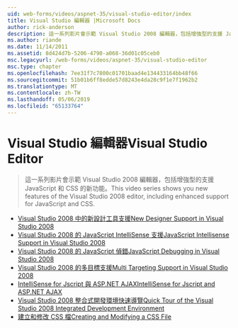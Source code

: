 ```yaml
---
uid: web-forms/videos/aspnet-35/visual-studio-editor/index
title: Visual Studio 編輯器 |Microsoft Docs
author: rick-anderson
description: 這一系列影片會示範 Visual Studio 2008 編輯器，包括增強型的支援 JavaScript 和 CSS 的新功能。
ms.author: riande
ms.date: 11/14/2011
ms.assetid: 8d424d7b-5206-4790-a068-36d01c05ceb0
msc.legacyurl: /web-forms/videos/aspnet-35/visual-studio-editor
msc.type: chapter
ms.openlocfilehash: 7ee31f7c7800c01701baad4e134433164bb48f66
ms.sourcegitcommit: 51b01b6ff8edde57d8243e4da28c9f1e7f1962b2
ms.translationtype: MT
ms.contentlocale: zh-TW
ms.lasthandoff: 05/06/2019
ms.locfileid: "65133764"
---
```

# <a name="visual-studio-editor"></a><span data-ttu-id="273fd-103">Visual Studio 編輯器</span><span class="sxs-lookup"><span data-stu-id="273fd-103">Visual Studio Editor</span></span>

> <span data-ttu-id="273fd-104">這一系列影片會示範 Visual Studio 2008 編輯器，包括增強型的支援 JavaScript 和 CSS 的新功能。</span><span class="sxs-lookup"><span data-stu-id="273fd-104">This video series shows you new features of the Visual Studio 2008 editor, including enhanced support for JavaScript and CSS.</span></span>

- [<span data-ttu-id="273fd-105">Visual Studio 2008 中的新設計工具支援</span><span class="sxs-lookup"><span data-stu-id="273fd-105">New Designer Support in Visual Studio 2008</span></span>](new-designer-support-in-visual-studio-2008.md)
- [<span data-ttu-id="273fd-106">Visual Studio 2008 的 JavaScript IntelliSense 支援</span><span class="sxs-lookup"><span data-stu-id="273fd-106">JavaScript Intellisense Support in Visual Studio 2008</span></span>](javascript-intellisense-support-in-visual-studio-2008.md)
- [<span data-ttu-id="273fd-107">Visual Studio 2008 的 JavaScript 偵錯</span><span class="sxs-lookup"><span data-stu-id="273fd-107">JavaScript Debugging in Visual Studio 2008</span></span>](javascript-debugging-in-visual-studio-2008.md)
- [<span data-ttu-id="273fd-108">Visual Studio 2008 的多目標支援</span><span class="sxs-lookup"><span data-stu-id="273fd-108">Multi Targeting Support in Visual Studio 2008</span></span>](multi-targeting-support-in-visual-studio-2008.md)
- [<span data-ttu-id="273fd-109">IntelliSense for Jscript 與 ASP.NET AJAX</span><span class="sxs-lookup"><span data-stu-id="273fd-109">IntelliSense for Jscript and ASP.NET AJAX</span></span>](intellisense-for-jscript-and-aspnet-ajax.md)
- [<span data-ttu-id="273fd-110">Visual Studio 2008 整合式開發環境快速導覽</span><span class="sxs-lookup"><span data-stu-id="273fd-110">Quick Tour of the Visual Studio 2008 Integrated Development Environment</span></span>](quick-tour-of-the-visual-studio-2008-integrated-development-environment.md)
- [<span data-ttu-id="273fd-111">建立和修改 CSS 檔</span><span class="sxs-lookup"><span data-stu-id="273fd-111">Creating and Modifying a CSS File</span></span>](creating-and-modifying-a-css-file.md)
